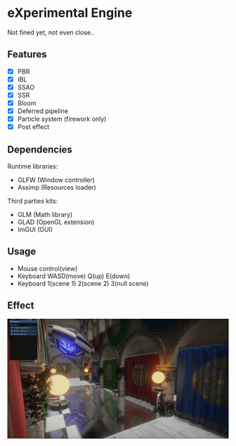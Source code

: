# eXperimental Engine

Not fined yet, not even close..

## Features

- [x] PBR
- [x] IBL
- [x] SSAO
- [x] SSR
- [x] Bloom
- [x] Deferred pipeline
- [x] Particle system (firework only)
- [x] Post effect

## Dependencies

Runtime libraries:

* GLFW (Window controller)
* Assimp (Resources loader)

Third parties kits:

* GLM (Math library)
* GLAD (OpenGL extension)
* ImGUI (GUI)

## Usage

* Mouse control(view)
* Keyboard WASD(move) Q(up) E(down)
* Keyboard 1(scene 1) 2(scene 2) 3(null scene)

## Effect

![Alt text](demo.png?raw=true "Effect")
